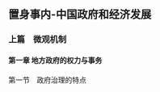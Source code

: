 <!--
 * @Author: zhangyu
 * @Email: zhangdulin@outlook.com
 * @Date: 2021-07-02 15:56:46
 * @LastEditors: zhangyu
 * @LastEditTime: 2021-12-09 14:03:38
 * @Description:
-->

## 置身事内-中国政府和经济发展

### 上篇　微观机制
#### 第一章 地方政府的权力与事务
第一节　政府治理的特点



<Gitalk />

